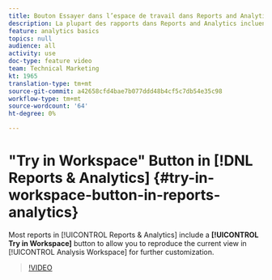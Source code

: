 ```yaml
---
title: Bouton Essayer dans l’espace de travail dans Reports and Analytics
description: La plupart des rapports dans Reports and Analytics incluent un bouton Essayer dans l’espace de travail pour vous permettre de reproduire la vue actuelle dans Analysis Workspace en vue d’une personnalisation ultérieure.
feature: analytics basics
topics: null
audience: all
activity: use
doc-type: feature video
team: Technical Marketing
kt: 1965
translation-type: tm+mt
source-git-commit: a42658cfd4bae7b077ddd48b4cf5c7db54e35c98
workflow-type: tm+mt
source-wordcount: '64'
ht-degree: 0%

---
```



# &quot;Try in Workspace&quot; Button in [!DNL Reports & Analytics] {#try-in-workspace-button-in-reports-analytics}

Most reports in [!UICONTROL Reports &amp; Analytics] include a **[!UICONTROL Try in Workspace]** button to allow you to reproduce the current view in [!UICONTROL Analysis Workspace] for further customization.

>[!VIDEO](https://video.tv.adobe.com/v/23959/?quality=12)
